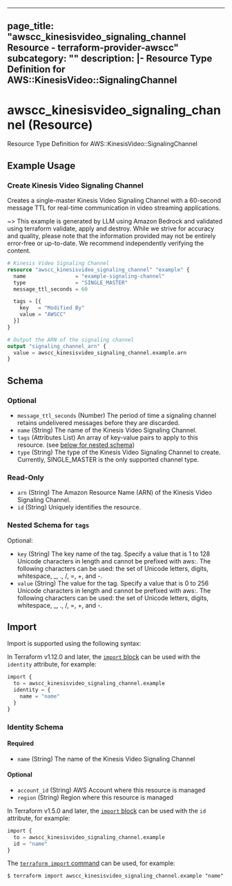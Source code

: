
---
page_title: "awscc_kinesisvideo_signaling_channel Resource - terraform-provider-awscc"
subcategory: ""
description: |-
  Resource Type Definition for AWS::KinesisVideo::SignalingChannel
---

# awscc_kinesisvideo_signaling_channel (Resource)

Resource Type Definition for AWS::KinesisVideo::SignalingChannel

## Example Usage

### Create Kinesis Video Signaling Channel

Creates a single-master Kinesis Video Signaling Channel with a 60-second message TTL for real-time communication in video streaming applications.

~> This example is generated by LLM using Amazon Bedrock and validated using terraform validate, apply and destroy. While we strive for accuracy and quality, please note that the information provided may not be entirely error-free or up-to-date. We recommend independently verifying the content.

```terraform
# Kinesis Video Signaling Channel
resource "awscc_kinesisvideo_signaling_channel" "example" {
  name                = "example-signaling-channel"
  type                = "SINGLE_MASTER"
  message_ttl_seconds = 60

  tags = [{
    key   = "Modified By"
    value = "AWSCC"
  }]
}

# Output the ARN of the signaling channel
output "signaling_channel_arn" {
  value = awscc_kinesisvideo_signaling_channel.example.arn
}
```

<!-- schema generated by tfplugindocs -->
## Schema

### Optional

- `message_ttl_seconds` (Number) The period of time a signaling channel retains undelivered messages before they are discarded.
- `name` (String) The name of the Kinesis Video Signaling Channel.
- `tags` (Attributes List) An array of key-value pairs to apply to this resource. (see [below for nested schema](#nestedatt--tags))
- `type` (String) The type of the Kinesis Video Signaling Channel to create. Currently, SINGLE_MASTER is the only supported channel type.

### Read-Only

- `arn` (String) The Amazon Resource Name (ARN) of the Kinesis Video Signaling Channel.
- `id` (String) Uniquely identifies the resource.

<a id="nestedatt--tags"></a>
### Nested Schema for `tags`

Optional:

- `key` (String) The key name of the tag. Specify a value that is 1 to 128 Unicode characters in length and cannot be prefixed with aws:. The following characters can be used: the set of Unicode letters, digits, whitespace, _, ., /, =, +, and -.
- `value` (String) The value for the tag. Specify a value that is 0 to 256 Unicode characters in length and cannot be prefixed with aws:.  The following characters can be used: the set of Unicode letters, digits, whitespace, _, ., /, =, +, and -.

## Import

Import is supported using the following syntax:

In Terraform v1.12.0 and later, the [`import` block](https://developer.hashicorp.com/terraform/language/import) can be used with the `identity` attribute, for example:

```terraform
import {
  to = awscc_kinesisvideo_signaling_channel.example
  identity = {
    name = "name"
  }
}
```

<!-- schema generated by tfplugindocs -->
### Identity Schema

#### Required

- `name` (String) The name of the Kinesis Video Signaling Channel

#### Optional

- `account_id` (String) AWS Account where this resource is managed
- `region` (String) Region where this resource is managed

In Terraform v1.5.0 and later, the [`import` block](https://developer.hashicorp.com/terraform/language/import) can be used with the `id` attribute, for example:

```terraform
import {
  to = awscc_kinesisvideo_signaling_channel.example
  id = "name"
}
```

The [`terraform import` command](https://developer.hashicorp.com/terraform/cli/commands/import) can be used, for example:

```shell
$ terraform import awscc_kinesisvideo_signaling_channel.example "name"
```
